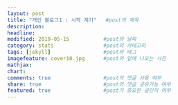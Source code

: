```yaml
---
layout: post
title: "개인 블로그1 : 시작 계기"   #post의 제목
description:         
headline: 
modified: 2019-05-15           #post의 날짜
category: stats                #post의 카테고리
tags: [jekyll]                 #post의 태그
imagefeature: cover10.jpg      #post의 앞에 나오는 사진
mathjax: 
chart: 
comments: true                 #post의 댓글 사용 여부
share: true                    #post의 댓글 공유가능 여부
featured: true                 #post가 중요한 글인지 여부
---
```

